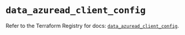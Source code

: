 # `data_azuread_client_config`

Refer to the Terraform Registry for docs: [`data_azuread_client_config`](https://registry.terraform.io/providers/hashicorp/azuread/3.0.2/docs/data-sources/client_config).
